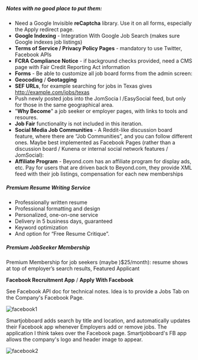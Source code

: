 ##### Notes with no good place to put them:

- Need a Google Invisible **reCaptcha** library. Use it on all forms, especially the Apply redirect page.
- **Google Indexing** - Integration With Google Job Search (makes sure Google indexes job listings)
- **Terms of Service / Privacy Policy Pages** - mandatory to use Twitter, Facebook APIs
- **FCRA Compliance Notice** - if background checks provided, need a CMS page with Fair Credit Reporting Act information
- **Forms** - Be able to customize all job board forms from the admin screen:
- **Geocoding** / **Geotagging**
- **SEF URLs**, for example searching for jobs in Texas gives http://example.com/jobs/texas
- Push newly posted jobs into the JomSocia l /EasySocial feed, but only for those in the same geographical area.
- "**Why Become**" a job seeker or employer pages, with links to tools and resoures.
- **Job Fair** functionality is not included in this iteration.
- **Social Media Job Communities** - A Reddit-like discussion board feature, where there are “Job Communities”, and you can follow different ones. Maybe best implemented as Facebook Pages (rather than a discussion board / Kunena or internal social network features / JomSocial):
- **Affiliate Program** - Beyond.com has an affiliate program for display ads, etc. Pay for users that are driven back to Beyond.com, they provide XML feed with their job listings, compensation for each new memberships

##### Premium Resume Writing Service

- Professionally written resume 
- Professional formatting and design
- Personalized, one-on-one service 
- Delivery in 5 business days, guaranteed
- Keyword optimization
- And option for “Free Resume Critique”.

##### Premium JobSeeker Membership

Premium Membership for job seekers (maybe )$25/month): resume shows at top of employer’s search results, Featured Applicant

**Facebook Recruitment App** / **Apply With Facebook** 

See Facebook API doc for technical notes. Idea is to provide a Jobs Tab on the Company's Facebook Page.

![facebook1](../../../../public/images/facebook1.png)

Smartjobboard adds search by title and location, and automatically updates their Facebook app whenever Employers add or remove jobs. The application I think takes over the Facebook page. Smartjobboard's FB app allows the company's logo and header image to appear. 

![facebook2](../../../../public/images/facebook2.png)



